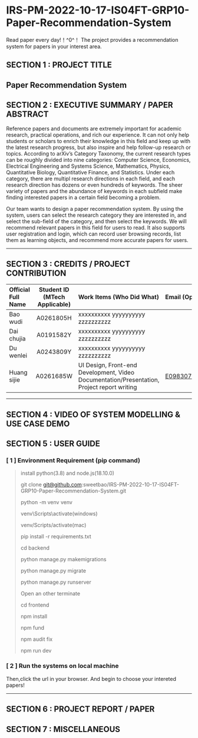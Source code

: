 # IRS-PM-2022-10-17-IS04FT-GRP10-Paper-Recommendation-System
Read paper every day!！^0^！ The project provides a recommendation system for papers in your interest area.
## SECTION 1 : PROJECT TITLE
## Paper Recommendation System

## SECTION 2 : EXECUTIVE SUMMARY / PAPER ABSTRACT
Reference papers and documents are extremely important for academic research, practical operations, and rich our experience. It can not only help students or scholars to enrich their knowledge in this field and keep up with the latest research progress, but also inspire and help follow-up research or topics. According to arXiv’s Category Taxonomy, the current research types can be roughly divided into nine categories: Computer Science, Economics, Electrical Engineering and Systems Science, Mathematics, Physics, Quantitative Biology, Quantitative Finance, and Statistics. Under each category, there are multipl research directions in each field, and each research direction has dozens or even hundreds of keywords. The sheer variety of papers and the abundance of keywords in each subfield make finding interested papers in a certain field becoming a problem.

Our team wants to design a paper recommendation system. By using the system, users can select the research category they are interested in, and select the sub-field of the category, and then select the keywords. We will recommend relevant papers in this field for users to read. It also supports user registration and login, which can record user browsing records, list them as learning objects, and recommend more accurate papers for users.

---

## SECTION 3 : CREDITS / PROJECT CONTRIBUTION
| Official Full Name  | Student ID (MTech Applicable)  | Work Items (Who Did What) | Email (Optional) |
| :--------------- |:---------------:| :-----| :-----|
| Bao wudi | A0261805H | xxxxxxxxxx yyyyyyyyyy zzzzzzzzzz|  |
| Dai chujia | A0191582Y | xxxxxxxxxx yyyyyyyyyy zzzzzzzzzz| |
| Du wenlei | A0243809Y | xxxxxxxxxx yyyyyyyyyy zzzzzzzzzz|  |
| Huang sijie | A0261685W | UI Design, Front-end Development, Video Documentation/Presentation, Project report writing| E0983079@u.nus.edu |

---

## SECTION 4 : VIDEO OF SYSTEM MODELLING & USE CASE DEMO


## SECTION 5 : USER GUIDE
### [ 1 ] Environment Requirement (pip command)
> install python(3.8) and node.js(18.10.0)
>
> git clone git@github.com:sweetbao/IRS-PM-2022-10-17-IS04FT-GRP10-Paper-Recommendation-System.git
>
> python -m venv venv
>
> venv\Scripts\activate(windows)
>
>  venv/Scripts/activate(mac)
>
> pip install -r requirements.txt
>
> cd backend
>
> python manage.py makemigrations
>
> python manage.py migrate
>
> python manage.py runserver
>
> Open an other terminate
>
> cd frontend
>
> npm install
>
> npm fund
>
> npm audit fix
>
> npm run dev

### [ 2 ] Run the systems on local machine
Then,click the url in your browser. And begin to choose your intereted papers!

---
## SECTION 6 : PROJECT REPORT / PAPER
## SECTION 7 : MISCELLANEOUS

